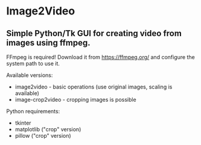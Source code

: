 # Image2Video
## Simple Python/Tk GUI for creating video from images using ffmpeg.

FFmpeg is required! Download it from https://ffmpeg.org/ and configure the system path to use it.

Available versions:
* image2video - basic operations (use original images, scaling is available)
* image-crop2video - cropping images is possible

Python requirements:
* tkinter
* matplotlib ("crop" version)
* pillow ("crop" version)
